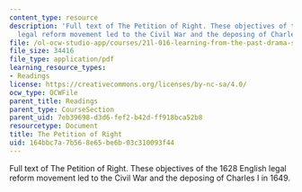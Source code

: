 ```yaml
---
content_type: resource
description: 'Full text of The Petition of Right. These objectives of the 1628 English
  legal reform movement led to the Civil War and the deposing of Charles I in 1649. '
file: /ol-ocw-studio-app/courses/21l-016-learning-from-the-past-drama-science-performance-spring-2009/164bbc7a7b568e65be6b03c310093f44_MIT21L_016s09_read09_right.pdf
file_size: 34416
file_type: application/pdf
learning_resource_types:
- Readings
license: https://creativecommons.org/licenses/by-nc-sa/4.0/
ocw_type: OCWFile
parent_title: Readings
parent_type: CourseSection
parent_uid: 7eb39698-d3d6-fef2-b42d-ff918bca52b8
resourcetype: Document
title: The Petition of Right
uid: 164bbc7a-7b56-8e65-be6b-03c310093f44
---
```

Full text of The Petition of Right. These objectives of the 1628 English legal reform movement led to the Civil War and the deposing of Charles I in 1649. 